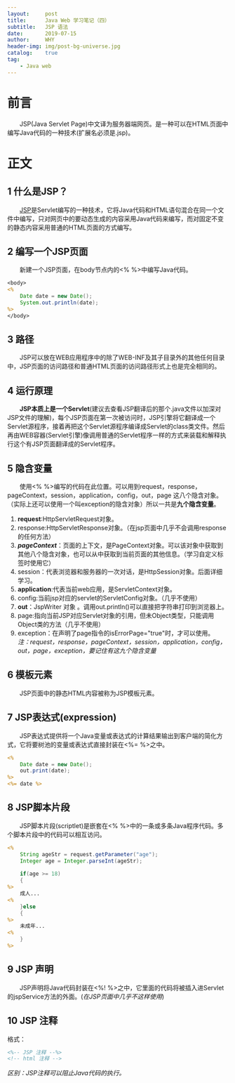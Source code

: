 ```yaml
---
layout:     post
title:      Java Web 学习笔记（四）
subtitle:   JSP 语法
date:       2019-07-15
author:     WHY
header-img: img/post-bg-universe.jpg
catalog:    true
tag:
    - Java web
---
```


# 前言
&emsp;&emsp;JSP(Java Servlet Page)中文译为服务器端网页。是一种可以在HTML页面中编写Java代码的一种技术(扩展名必须是.jsp)。
# 正文
## 1 什么是JSP？
&emsp;&emsp;[JSP](https://www.oracle.com/technetwork/java/javaee/jsp/index.html)是Servlet编写的一种技术，它将Java代码和HTML语句混合在同一个文件中编写，只对网页中的要动态生成的内容采用Java代码来编写，而对固定不变的静态内容采用普通的HTML页面的方式编写。
## 2 编写一个JSP页面
&emsp;&emsp;新建一个JSP页面，在body节点内的<% %>中编写Java代码。
```jsp
<body>
<%
    Date date = new Date();
    System.out.println(date);
%>
</body>
```
## 3 路径
&emsp;&emsp;JSP可以放在WEB应用程序中的除了WEB-INF及其子目录外的其他任何目录中，JSP页面的访问路径和普通HTML页面的访问路径形式上也是完全相同的。
## 4 运行原理
&emsp;&emsp;**JSP本质上是一个Servlet**(建议去查看JSP翻译后的那个.java文件以加深对JSP文件的理解)，每个JSP页面在第一次被访问时，JSP引擎将它翻译成一个Servlet源程序，接着再把这个Servlet源程序编译成Servlet的class类文件。然后再由WEB容器(Servlet引擎)像调用普通的Servlet程序一样的方式来装载和解释执行这个有JSP页面翻译成的Servlet程序。
## 5 隐含变量
&emsp;&emsp;使用<% %>编写的代码在此位置。可以用到request，response，pageContext，session，application，config，out，page
这八个隐含对象。（实际上还可以使用一个叫exception的隐含对象）所以一共是**九个隐含变量**。<br>
1. **request**:HttpServletRequest对象。<br>
2. response:HttpServletResponse对象。（在jsp页面中几乎不会调用response的任何方法）<br>
3. _**pageContext**_：页面的上下文，是PageContext对象。可以该对象中获取到其他八个隐含对象，也可以从中获取到当前页面的其他信息。（学习自定义标签时使用它） <br>
4. session：代表浏览器和服务器的一次对话，是HttpSession对象。后面详细学习。<br>
5. **application**:代表当前web应用，是ServletContext对象。<br>
6. config:当前jsp对应的servlet的ServletConfig对象。（几乎不使用）<br>
7. **out**：JspWriter 对象 。调用out.println()可以直接把字符串打印到浏览器上。<br>
8. page:指向当前JSP对应Servlet对象的引用，但未Object类型，只能调用Object类的方法（几乎不使用）<br>
9. exception：在声明了page指令的isErrorPage="true"时，才可以使用。<br>
_注：request，response，pageContext，session，application，config，out，page，exception，要记住有这九个隐含变量_

## 6 模板元素
&emsp;&emsp;JSP页面中的静态HTML内容被称为JSP模板元素。
## 7 JSP表达式(expression)
&emsp;&emsp;JSP表达式提供将一个Java变量或表达式的计算结果输出到客户端的简化方式，它将要树池的变量或表达式直接封装在<%= %>之中。
```jsp
<%
    Date date = new Date();
    out.print(date);
%>
<%= date %>
```
## 8 JSP脚本片段
&emsp;&emsp;JSP脚本片段(scriptlet)是嵌套在<% %>中的一条或多条Java程序代码。多个脚本片段中的代码可以相互访问。
```jsp
<%
    String ageStr = request.getParameter("age");
	Integer age = Integer.parseInt(ageStr);
		
	if(age >= 18)
	{
%>
	成人...
<%
	}else
	{
%>
	未成年...
<%
	}
%>
```
## 9 JSP 声明
&emsp;&emsp;JSP声明将Java代码封装在<%! %>之中，它里面的代码将被插入进Servlet的jspService方法的外面。(_在JSP页面中几乎不这样使用_)
## 10 JSP 注释
格式：
```jsp
<%-- JSP 注释 --%> 
<!-- html 注释 --> 
```
_区别：JSP注释可以阻止Java代码的执行。_


